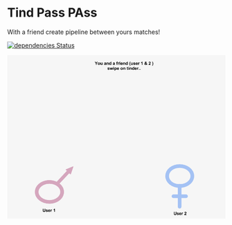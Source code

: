 Tind Pass PAss
==============

With a friend create pipeline between yours matches!

[![dependencies Status](https://david-dm.org/julesGoullee/tindPassPass.svg)](https://david-dm.org/julesGoullee/tindPassPass#info=dependencies&view=table)

[![demo](https://raw.githubusercontent.com/julesGoullee/tindPassPass/master/demo.gif)](https://raw.githubusercontent.com/julesGoullee/tindPassPass)


